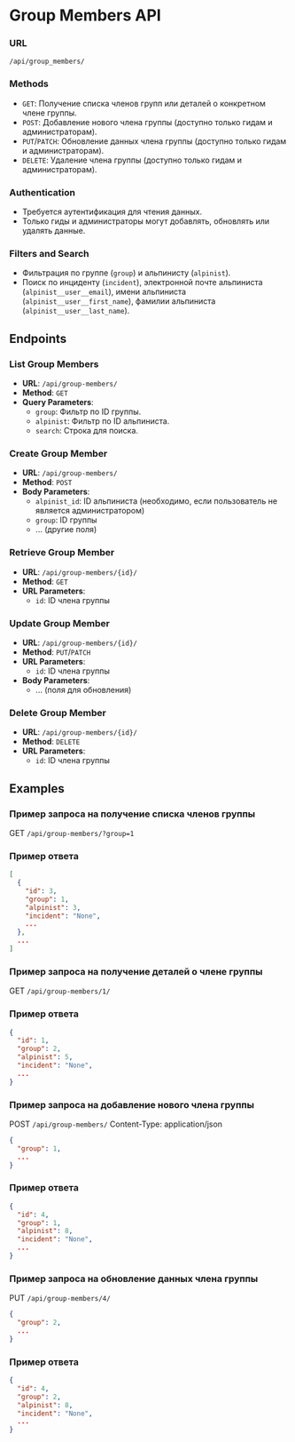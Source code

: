 # Group Members API

### URL

`/api/group_members/`

### Methods

- `GET`: Получение списка членов групп или деталей о конкретном члене группы.
- `POST`: Добавление нового члена группы (доступно только гидам и администраторам).
- `PUT`/`PATCH`: Обновление данных члена группы (доступно только гидам и администраторам).
- `DELETE`: Удаление члена группы (доступно только гидам и администраторам).

### Authentication

- Требуется аутентификация для чтения данных.
- Только гиды и администраторы могут добавлять, обновлять или удалять данные.

### Filters and Search

- Фильтрация по группе (`group`) и альпинисту (`alpinist`).
- Поиск по инциденту (`incident`), электронной почте альпиниста (`alpinist__user__email`), имени
  альпиниста (`alpinist__user__first_name`), фамилии альпиниста (`alpinist__user__last_name`).

## Endpoints

### List Group Members

- **URL**: `/api/group-members/`
- **Method**: `GET`
- **Query Parameters**:
    - `group`: Фильтр по ID группы.
    - `alpinist`: Фильтр по ID альпиниста.
    - `search`: Строка для поиска.

### Create Group Member

- **URL**: `/api/group-members/`
- **Method**: `POST`
- **Body Parameters**:
    - `alpinist_id`: ID альпиниста (необходимо, если пользователь не является администратором)
    - `group`: ID группы
    - ... (другие поля)

### Retrieve Group Member

- **URL**: `/api/group-members/{id}/`
- **Method**: `GET`
- **URL Parameters**:
    - `id`: ID члена группы

### Update Group Member

- **URL**: `/api/group-members/{id}/`
- **Method**: `PUT`/`PATCH`
- **URL Parameters**:
    - `id`: ID члена группы
- **Body Parameters**:
    - ... (поля для обновления)

### Delete Group Member

- **URL**: `/api/group-members/{id}/`
- **Method**: `DELETE`
- **URL Parameters**:
    - `id`: ID члена группы

## Examples

### Пример запроса на получение списка членов группы

GET `/api/group-members/?group=1`

### Пример ответа

```json
[
  {
    "id": 3,
    "group": 1,
    "alpinist": 3,
    "incident": "None",
    ...
  },
  ...
]
```

### Пример запроса на получение деталей о члене группы

GET `/api/group-members/1/`

### Пример ответа

```json
{
  "id": 1,
  "group": 2,
  "alpinist": 5,
  "incident": "None",
  ...
}
```

### Пример запроса на добавление нового члена группы

POST `/api/group-members/`
Content-Type: application/json

```json
{
  "group": 1,
  ...
}
```

### Пример ответа

```json
{
  "id": 4,
  "group": 1,
  "alpinist": 8,
  "incident": "None",
  ...
}
```

### Пример запроса на обновление данных члена группы

PUT `/api/group-members/4/`

```json
{
  "group": 2,
  ...
}
```

### Пример ответа

```json
{
  "id": 4,
  "group": 2,
  "alpinist": 8,
  "incident": "None",
  ...
}
```